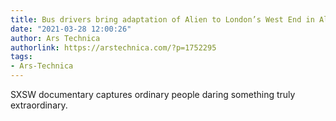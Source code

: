 ```yaml
---
title: Bus drivers bring adaptation of Alien to London’s West End in Alien on Stage
date: "2021-03-28 12:00:26"
author: Ars Technica
authorlink: https://arstechnica.com/?p=1752295
tags:
- Ars-Technica
---
```

SXSW documentary captures ordinary people daring something truly extraordinary. 